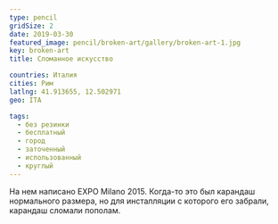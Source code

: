 ```yaml
---
type: pencil
gridSize: 2
date: 2019-03-30
featured_image: pencil/broken-art/gallery/broken-art-1.jpg
key: broken-art
title: Сломанное искусство

countries: Италия
cities: Рим
latlng: 41.913655, 12.502971
geo: ITA

tags:
  - без резинки
  - бесплатный
  - город
  - заточенный
  - использованный
  - круглый
---
```


На нем написано EXPO Milano 2015. Когда-то это был карандаш нормального размера, но для инсталляции с которого его забрали, карандаш сломали пополам.
